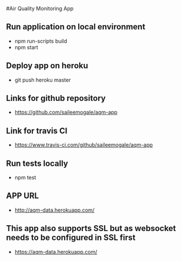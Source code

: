 #Air Quality Monitoring App

## Run application on local environment
- npm run-scripts build
- npm start

## Deploy app on heroku
- git push heroku master

## Links for github repository

- https://github.com/saileemogale/aqm-app

## Link for travis CI
- https://www.travis-ci.com/github/saileemogale/aqm-app

## Run tests locally
- npm test

## APP URL
- http://aqm-data.herokuapp.com/

## This app also supports SSL but as websocket needs to be configured in SSL first
- https://aqm-data.herokuapp.com/


